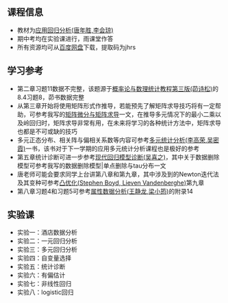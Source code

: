 ## 课程信息

- 教材为[应用回归分析(唐年胜,李会琼)](https://book.douban.com/subject/26681406/)
- 期中考均在实验课进行，雨课堂作答
- 所有资源均可从[百度网盘](https://pan.baidu.com/s/1zudOYrtInDurYcOO-5qT0g)下载，提取码为jhrs

## 学习参考

- 第二章习题11数据不完整，该题源于[概率论与数理统计教程第三版(茆诗松)](https://book.douban.com/subject/34897672/)的8.4习题8，茆书数据完整
- 从第三章开始将使用矩阵形式作推导，若能预先了解矩阵求导技巧将有一定帮助，可参考我写的[矩阵微分与矩阵求导](https://mp.weixin.qq.com/s/PElyH3t6GHK5z8vd4b0R5Q)一文，在推导多元情况下的最小二乘以及岭回归时，矩阵求导非常有用，在未来将学习的各种统计方法中，矩阵求导也都是不可或缺的技巧
- 多元正态分布、相关阵与偏相关系数等内容可参考[多元统计分析(李高荣,吴密霞)](https://book.douban.com/subject/35895034/)一书，该书对于下一学期的应用多元统计分析课程也是极好的参考
- 第五章统计诊断可进一步参考[现代回归模型诊断(吴喜之)](https://book.douban.com/subject/1552478/)，其中关于数据删除模型可参考我写的数据删除模型|单点删除与tau分布一文
- 唐老师可能会要求同学上台讲第八章和第九章，其中涉及到的Newton迭代法及其变种可参考[凸优化(Stephen Boyd, Lieven Vandenberghe)](https://book.douban.com/subject/21249088/)第九章
- 第八章习题4和习题5可参考[属性数据分析(王静龙,梁小筠)](https://book.douban.com/subject/30389931/)的附录14

## 实验课

- 实验一：酒店数据分析
- 实验二：一元回归分析
- 实验三：多元回归分析
- 实验四：自变量选择
- 实验五：统计诊断
- 实验六：有偏估计
- 实验七：非线性回归
- 实验八：logistic回归
